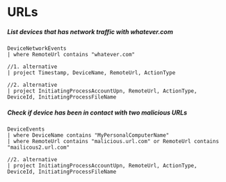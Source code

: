 # URLs

##### List devices that has network traffic with whatever.com
````
DeviceNetworkEvents
| where RemoteUrl contains "whatever.com"

//1. alternative
| project Timestamp, DeviceName, RemoteUrl, ActionType

//2. alternative
| project InitiatingProcessAccountUpn, RemoteUrl, ActionType, DeviceId, InitiatingProcessFileName
````

##### Check if device has been in contact with two malicious URLs
````
DeviceEvents
| where DeviceName contains "MyPersonalComputerName"
| where RemoteUrl contains "malicious.url.com" or RemoteUrl contains "mailicous2.url.com"

//2. alternative
| project InitiatingProcessAccountUpn, RemoteUrl, ActionType, DeviceId, InitiatingProcessFileName
````
